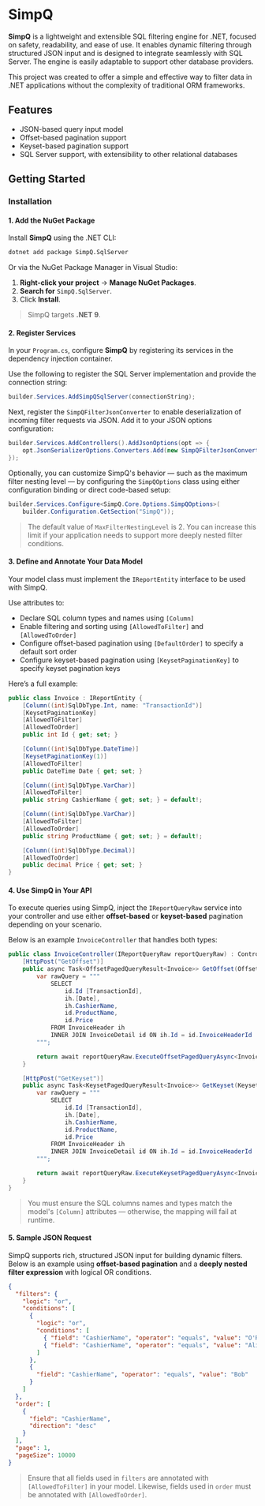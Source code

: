 ﻿# SimpQ

**SimpQ** is a lightweight and extensible SQL filtering engine for .NET, focused on safety, readability, and ease of use. It enables dynamic filtering through structured JSON input and is designed to integrate seamlessly with SQL Server. The engine is easily adaptable to support other database providers.

This project was created to offer a simple and effective way to filter data in .NET applications without the complexity of traditional ORM frameworks.

## Features

- JSON-based query input model
- Offset-based pagination support
- Keyset-based pagination support
- SQL Server support, with extensibility to other relational databases

## Getting Started

### Installation

#### 1. Add the NuGet Package

Install **SimpQ** using the .NET CLI:

```bash
dotnet add package SimpQ.SqlServer
```

Or via the NuGet Package Manager in Visual Studio:

1.  **Right-click your project** → **Manage NuGet Packages**.  
2.  **Search for** `SimpQ.SqlServer`.  
3.  Click **Install**.

> SimpQ targets **.NET 9**.

#### 2. Register Services

In your `Program.cs`, configure **SimpQ** by registering its services in the dependency injection container.

Use the following to register the SQL Server implementation and provide the connection string:

```csharp
builder.Services.AddSimpQSqlServer(connectionString);
```

Next, register the `SimpQFilterJsonConverter` to enable deserialization of incoming filter requests via JSON. Add it to your JSON options configuration:

```csharp
builder.Services.AddControllers().AddJsonOptions(opt => {
    opt.JsonSerializerOptions.Converters.Add(new SimpQFilterJsonConverter());
});
```

Optionally, you can customize SimpQ's behavior — such as the maximum filter nesting level — by configuring the `SimpQOptions` class using either configuration binding or direct code-based setup:

```csharp
builder.Services.Configure<SimpQ.Core.Options.SimpQOptions>(
    builder.Configuration.GetSection("SimpQ"));
```

> The default value of `MaxFilterNestingLevel` is 2. You can increase this limit if your application needs to support more deeply nested filter conditions.

#### 3. Define and Annotate Your Data Model

Your model class must implement the `IReportEntity` interface to be used with SimpQ.

Use attributes to:

- Declare SQL column types and names using `[Column]`
- Enable filtering and sorting using `[AllowedToFilter]` and `[AllowedToOrder]`
- Configure offset-based pagination using `[DefaultOrder]` to specify a default sort order
- Configure keyset-based pagination using `[KeysetPaginationKey]` to specify keyset pagination keys

Here’s a full example:

```csharp
public class Invoice : IReportEntity {
    [Column((int)SqlDbType.Int, name: "TransactionId")]
    [KeysetPaginationKey]
    [AllowedToFilter]
    [AllowedToOrder]
    public int Id { get; set; }

    [Column((int)SqlDbType.DateTime)]
    [KeysetPaginationKey(1)]
    [AllowedToFilter]
    public DateTime Date { get; set; }

    [Column((int)SqlDbType.VarChar)]
    [AllowedToFilter]
    public string CashierName { get; set; } = default!;

    [Column((int)SqlDbType.VarChar)]
    [AllowedToFilter]
    [AllowedToOrder]
    public string ProductName { get; set; } = default!;

    [Column((int)SqlDbType.Decimal)]
    [AllowedToOrder]
    public decimal Price { get; set; }
}
```

#### 4. Use SimpQ in Your API

To execute queries using SimpQ, inject the `IReportQueryRaw` service into your controller and use either **offset-based** or **keyset-based** pagination depending on your scenario.

Below is an example `InvoiceController` that handles both types:

```csharp
public class InvoiceController(IReportQueryRaw reportQueryRaw) : ControllerBase {
    [HttpPost("GetOffset")]
    public async Task<OffsetPagedQueryResult<Invoice>> GetOffset(OffsetPagedQueryParams request, CancellationToken cancellationToken) {
        var rawQuery = """
            SELECT
                id.Id [TransactionId],
                ih.[Date],
                ih.CashierName,
                id.ProductName,
                id.Price
            FROM InvoiceHeader ih
            INNER JOIN InvoiceDetail id ON ih.Id = id.InvoiceHeaderId
        """;

        return await reportQueryRaw.ExecuteOffsetPagedQueryAsync<Invoice>(rawQuery, request, cancellationToken: cancellationToken);
    }

    [HttpPost("GetKeyset")]
    public async Task<KeysetPagedQueryResult<Invoice>> GetKeyset(KeysetPagedQueryParams request, CancellationToken cancellationToken) {
        var rawQuery = """
            SELECT
                id.Id [TransactionId],
                ih.[Date],
                ih.CashierName,
                id.ProductName,
                id.Price
            FROM InvoiceHeader ih
            INNER JOIN InvoiceDetail id ON ih.Id = id.InvoiceHeaderId
        """;

        return await reportQueryRaw.ExecuteKeysetPagedQueryAsync<Invoice>(rawQuery, request, cancellationToken: cancellationToken);
    }
}
```

> You must ensure the SQL columns names and types match the model's `[Column]` attributes — otherwise, the mapping will fail at runtime.

#### 5. Sample JSON Request

SimpQ supports rich, structured JSON input for building dynamic filters. Below is an example using **offset-based pagination** and a **deeply nested filter expression** with logical OR conditions.

```json
{
  "filters": {
    "logic": "or",
    "conditions": [
      {
        "logic": "or",
        "conditions": [
          { "field": "CashierName", "operator": "equals", "value": "O'Reilly" },
          { "field": "CashierName", "operator": "equals", "value": "Alice" }
        ]
      },
      {
        "field": "CashierName", "operator": "equals", "value": "Bob"
      }
    ]
  },
  "order": [
    {
	  "field": "CashierName",
	  "direction": "desc"
    }
  ],
  "page": 1,
  "pageSize": 10000
}
```

> Ensure that all fields used in `filters` are annotated with `[AllowedToFilter]` in your model.
> Likewise, fields used in `order` must be annotated with `[AllowedToOrder]`.